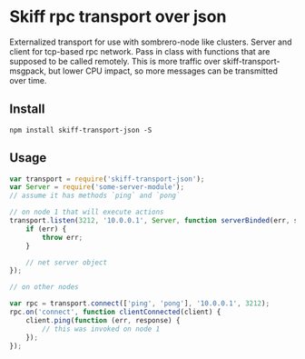 # Skiff rpc transport over json

Externalized transport for use with sombrero-node like clusters. Server and client
for tcp-based rpc network. Pass in class with functions that are supposed to be
called remotely. This is more traffic over skiff-transport-msgpack, but lower CPU
impact, so more messages can be transmitted over time.

## Install

`npm install skiff-transport-json -S`

## Usage

```js
var transport = require('skiff-transport-json');
var Server = require('some-server-module');
// assume it has methods `ping` and `pong`

// on node 1 that will execute actions
transport.listen(3212, '10.0.0.1', Server, function serverBinded(err, server) {
    if (err) {
        throw err;
    }

    // net server object
});

// on other nodes

var rpc = transport.connect(['ping', 'pong'], '10.0.0.1', 3212);
rpc.on('connect', function clientConnected(client) {
    client.ping(function (err, response) {
        // this was invoked on node 1
    });
});

```
